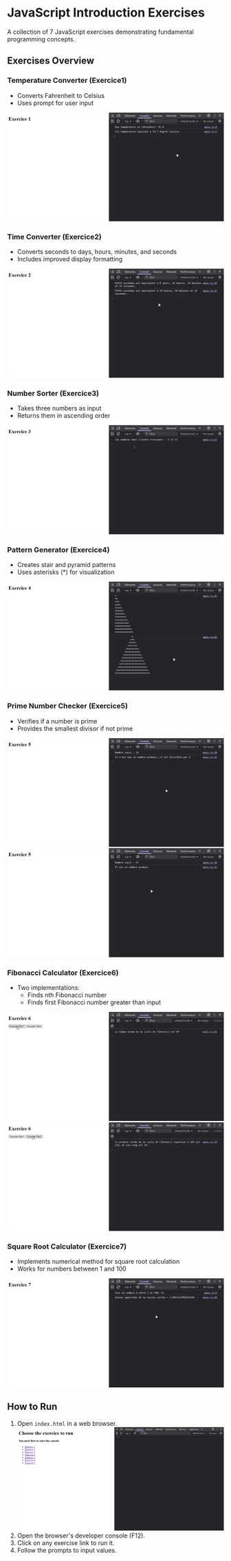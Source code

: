 # JavaScript Introduction Exercises

A collection of 7 JavaScript exercises demonstrating fundamental programming concepts.

## Exercises Overview

### Temperature Converter (Exercice1)

- Converts Fahrenheit to Celsius
- Uses prompt for user input

![Screenshot for Exercice1](screenshots/exercice1.png)

### Time Converter (Exercice2)

- Converts seconds to days, hours, minutes, and seconds
- Includes improved display formatting

![Screenshot for Exercice2](screenshots/exercice2.png)

### Number Sorter (Exercice3)

- Takes three numbers as input
- Returns them in ascending order

![Screenshot for Exercice3](screenshots/exercice3.png)

### Pattern Generator (Exercice4)

- Creates stair and pyramid patterns
- Uses asterisks (*) for visualization

![Screenshot for Exercice4](screenshots/exercice4.png)

### Prime Number Checker (Exercice5)

- Verifies if a number is prime
- Provides the smallest divisor if not prime

![Screenshot for Exercice5](screenshots/exercice5-first-ex.png)
![Screenshot for Exercice5](screenshots/exercice5-second-ex.png)

### Fibonacci Calculator (Exercice6)

- Two implementations:
    - Finds nth Fibonacci number
    - Finds first Fibonacci number greater than input

![Screenshot for Exercice6](screenshots/exercice6-fibo1.png)
![Screenshot for Exercice6](screenshots/exercice6-fibo2.png)

### Square Root Calculator (Exercice7)

- Implements numerical method for square root calculation
- Works for numbers between 1 and 100

![Screenshot for Exercice7](screenshots/Exercice7.png)

## How to Run

1. Open `index.html` in a web browser.
![Screenshot for the exercice picker page](screenshots/exercice-picker.png)
2. Open the browser's developer console (F12).
3. Click on any exercise link to run it.
4. Follow the prompts to input values.
